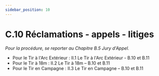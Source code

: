 ```yaml
---
sidebar_position: 10
---
```


# C.10 Réclamations - appels - litiges

_Pour la procédure, se reporter au Chapitre B.5 Jury d'Appel._

- Pour le Tir à l'Arc Extérieur : II.1 Le Tir à l'Arc Extérieur - B.10 et B.11
- Pour le Tir à 18m : II.2 Le Tir à 18m – B.10 et B.11
- Pour le Tir en Campagne : II.3 Le Tir en Campagne – B.10 et B.11
